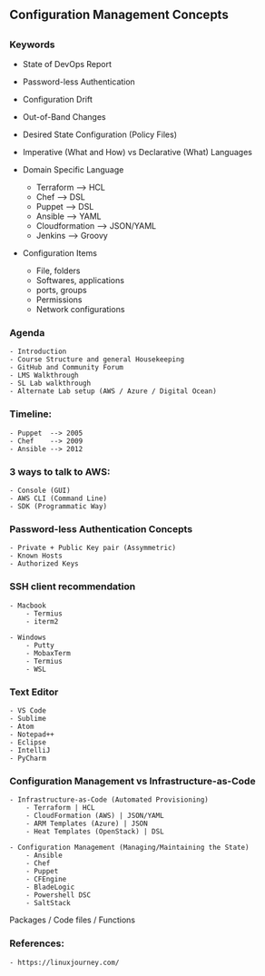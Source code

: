 ## #########################
## Configuration Management Concepts
## #########################

### Keywords

- State of DevOps Report
- Password-less Authentication
- Configuration Drift
- Out-of-Band Changes
- Desired State Configuration (Policy Files)
- Imperative (What and How) vs Declarative (What) Languages 
- Domain Specific Language
    - Terraform --> HCL
    - Chef --> DSL
    - Puppet --> DSL
    - Ansible --> YAML
    - Cloudformation --> JSON/YAML
    - Jenkins --> Groovy

- Configuration Items
    - File, folders
    - Softwares, applications
    - ports, groups
    - Permissions
    - Network configurations
  
### Agenda
    - Introduction
    - Course Structure and general Housekeeping
    - GitHub and Community Forum
    - LMS Walkthrough
    - SL Lab walkthrough
    - Alternate Lab setup (AWS / Azure / Digital Ocean)

### Timeline:
    - Puppet  --> 2005
    - Chef    --> 2009
    - Ansible --> 2012
### 3 ways to talk to AWS:
    - Console (GUI)
    - AWS CLI (Command Line)
    - SDK (Programmatic Way)


### Password-less Authentication Concepts
    - Private + Public Key pair (Assymmetric)
    - Known Hosts
    - Authorized Keys

### SSH client recommendation
    - Macbook
        - Termius
        - iterm2

    - Windows
        - Putty
        - MobaxTerm
        - Termius
        - WSL

### Text Editor
    - VS Code
    - Sublime
    - Atom
    - Notepad++    
    - Eclipse
    - IntelliJ
    - PyCharm


### Configuration Management vs Infrastructure-as-Code

    - Infrastructure-as-Code (Automated Provisioning)
        - Terraform | HCL
        - CloudFormation (AWS) | JSON/YAML
        - ARM Templates (Azure) | JSON
        - Heat Templates (OpenStack) | DSL

    - Configuration Management (Managing/Maintaining the State)
        - Ansible
        - Chef
        - Puppet
        - CFEngine
        - BladeLogic
        - Powershell DSC
        - SaltStack


Packages / Code files  / Functions




### References:

    - https://linuxjourney.com/
